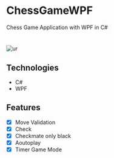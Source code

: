 # ChessGameWPF
Chess Game Application with WPF in C#
#
![ur](https://firebasestorage.googleapis.com/v0/b/mobileapp-93e3f.appspot.com/o/Screenshot%202022-06-19%20155316.png?alt=media&token=c1962003-1830-4c0d-ad3b-ac06878b97b4)

## Technologies
* C#
* WPF

## Features

- [x] Move Validation
- [x] Check
- [x] Checkmate only black
- [x] Aoutoplay
- [x] Timer Game Mode
